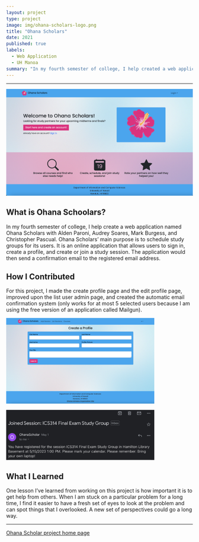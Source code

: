 ```yaml
---
layout: project
type: project
image: img/ohana-scholars-logo.png
title: "Ohana Scholars"
date: 2021
published: true
labels:
  - Web Application
  - UH Manoa
summary: "In my fourth semester of college, I help created a web application named Ohana Scholars."
---
```


<hr>
<img width="900px" 
     class="rounded mx-auto d-block" 
     src="../img/ohana-scholars-homepage.png" >

## What is Ohana Schoolars?
In my fourth semester of college, I help create a web application named Ohana Scholars with  Alden Paroni, Audrey Soares, Mark Burgess, and Christopher Pascual. Ohana Scholars’ main purpose is to schedule study groups for its users. It is an online application that allows users to sign in, create a profile, and create or join a study session. The application would then send a confirmation email to the registered email address. 

## How I Contributed
For this project, I made the create profile page and the edit profile page, improved upon the list user admin page, and created the automatic email confirmation system (only works for at most 5 selected users because I am using the free version of an application called Mailgun). 

<img width="400px" 
     class="rounded float-left" 
     src="../img/ohana-scholars-create-profile.png" >
     
<img width="400px" 
     class="rounded" 
     src="../img/email-example.jpg" >
     
## What I Learned
One lesson I’ve learned from working on this project is how important it is to get help from others. When I am stuck on a particular problem for a long time, I find it easier to have a fresh set of eyes to look at the problem and can spot things that I overlooked. A new set of perspectives could go a long way.

<hr>

[Ohana Scholar project home page](https://ohana-scholars.github.io)
